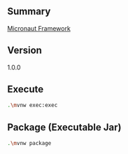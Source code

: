 ## Summary

[Micronaut Framework](http://micronaut.io/)

## Version

1.0.0

## Execute

```bash
.\mvnw exec:exec
```

## Package (Executable Jar)

```bash
.\mvnw package
```